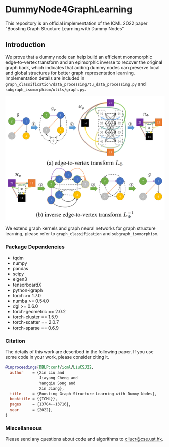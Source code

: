 # DummyNode4GraphLearning

This repository is an official implementation of the ICML 2022 paper "Boosting Graph Structure Learning with Dummy Nodes"


## Introduction

We prove that a dummy node can help build an efficient monomorphic edge-to-vertex transform and an epimorphic inverse to recover the original graph back, which indicates that adding dummy nodes can preserve local and global structures for better graph representation learning. Implementation details are included in `graph_classification/data_processing/tu_data_processing.py` and `subgraph_isomorphism/utils/graph.py`.

![transform](figure/edge2vertex.png)

We extend graph kernels and graph neural networks for graph structure learning, please refer to `graph_classification` and `subgraph_isomorphism`.

### Package Dependencies

* tqdm
* numpy
* pandas
* scipy
* eigen3
* tensorboardX
* python-igraph
* torch >= 1.7.0
* numba >= 0.54.0
* dgl >= 0.6.0
* torch-geometric == 2.0.2
* torch-cluster == 1.5.9
* torch-scatter == 2.0.7
* torch-sparse == 0.6.9

### Citation

The details of this work are described in the following paper. If you use some code in your work, please consider citing it.

```bibtex
@inproceedings{DBLP:conf/icml/LiuCSJ22,
  author    = {Xin Liu and
               Jiayang Cheng and
               Yangqiu Song and
               Xin Jiang},
  title     = {Boosting Graph Structure Learning with Dummy Nodes},
  booktitle = {{ICML}},
  pages     = {13704--13716},
  year      = {2022},
}
```

### Miscellaneous

Please send any questions about code and algorithms to <xliucr@cse.ust.hk>.